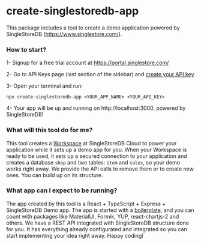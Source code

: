 # create-singlestoredb-app

This package includes a tool to create a demo application powered by SingleStoreDB (https://www.singlestore.com/).


### How to start?

1- Signup for a free trial account at https://portal.singlestore.com/

2- Go to API Keys page (last section of the sidebar) and [create your API key](https://docs.singlestore.com/managed-service/en/reference/management-api.html#authorization).

3- Open your terminal and run:
```
npx create-singlestoredb-app <YOUR_APP_NAME> <YOUR_API_KEY>
```

4- Your app will be up and running on http://localhost:3000, powered by SingleStoreDB!

### What will this tool do for me?
This tool creates a [Workspace](https://docs.singlestore.com/managed-service/en/getting-started-with-singlestoredb-cloud/about-workspaces/what-is-a-workspace.html) at SingleStoreDB Cloud to power your application while it sets up a demo app for you. When your Workspace is ready to be used, it sets up a secured connection to your application and creates a database `shop` and two tables: `item` and `sales`, so your demo works right away. We provide the API calls to remove them or to create new ones. You can build up on its structure. 
### What app can I expect to be running?

The app created by this tool is a React + TypeScript + Express + SingleStoreDB Demo app. The app is started with a [boilerplate](https://github.com/covalence-io/barebones-react-typescript-express), and you can count with packages like MaterialUI, Formik, YUP, react-chartjs-2 and others. We have a REST API integrated with SingleStoreDB structure done for you. It has everything already configurated and integrated so you can start implementing your idea right away. Happy coding!
